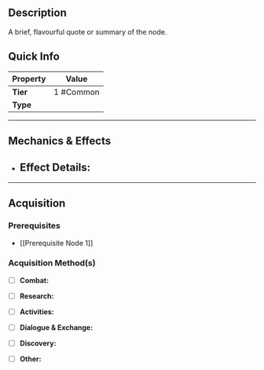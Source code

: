 ## Description
 A brief, flavourful quote or summary of the node.

## Quick Info
| Property | Value     |
| -------- | --------- |
| **Tier** | 1 #Common |
| **Type** |           |

---

## Mechanics & Effects
- **Effect Details:**
    - 

---

## Acquisition
### Prerequisites
- [[Prerequisite Node 1]]

### Acquisition Method(s)
- [ ] **Combat:** 
- [ ] **Research:** 
- [ ] **Activities:** 
- [ ] **Dialogue & Exchange:** 
- [ ] **Discovery:** 
- [ ] **Other:** 

